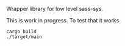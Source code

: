 Wrapper library for low level sass-sys.

This is work in progress. To test that it works

```
cargo build
./target/main
```

